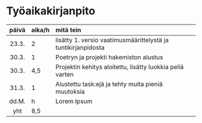 # Työaikakirjanpito

| päivä | aika/h | mitä tein  |
| :----:|:-----| :-----|
| 23.3. | 2    | lisätty 1. versio vaatimusmäärittelystä ja tuntikirjanpidosta |
| 30.3. | 1  | Poetryn ja projekti hakemiston alustus |
| 30.3. | 4,5  | Projektin kehitys aloitettu, lisätty luokkia peliä varten |
| 31.3. | 1  | Alustettu task:ejä ja tehty muita pieniä muutoksia |
| dd.M. | h    | Lorem Ipsum |
| yht   | 8,5   | | 
